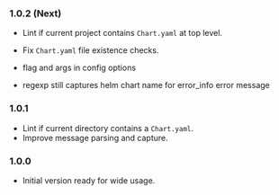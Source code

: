 ### 1.0.2 (Next)
- Lint if current project contains `Chart.yaml` at top level.
- Fix `Chart.yaml` file existence checks.

- flag and args in config options
- regexp still captures helm chart name for error_info error message

### 1.0.1
- Lint if current directory contains a `Chart.yaml`.
- Improve message parsing and capture.

### 1.0.0
- Initial version ready for wide usage.

